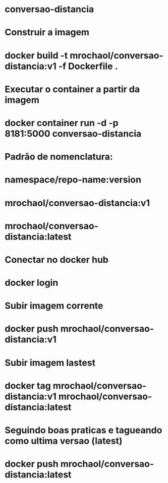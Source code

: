# conversao-distancia

# Construir a imagem
#   docker build -t mrochaol/conversao-distancia:v1 -f Dockerfile .

# Executar o container a partir da imagem
#   docker container run -d -p 8181:5000 conversao-distancia

# Padrão de nomenclatura:
#   namespace/repo-name:version
#   mrochaol/conversao-distancia:v1
#   mrochaol/conversao-distancia:latest

# Conectar no docker hub
#  docker login

# Subir imagem corrente
#  docker push mrochaol/conversao-distancia:v1

# Subir imagem lastest
#  docker tag mrochaol/conversao-distancia:v1 mrochaol/conversao-distancia:latest

# Seguindo boas praticas e tagueando como ultima versao (latest)
#  docker push mrochaol/conversao-distancia:latest